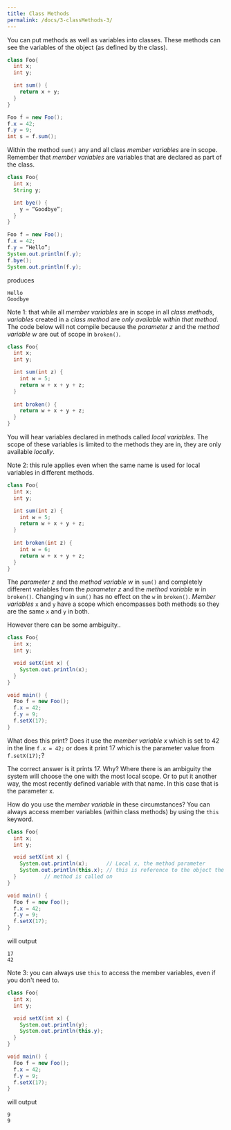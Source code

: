 ```yaml
---
title: Class Methods
permalink: /docs/3-classMethods-3/
---
```


You can put methods as well as variables into classes. These methods can see the variables of the object (as defined by the class).  

```java
class Foo{
  int x;
  int y;

  int sum() {
    return x + y;
  }
}

Foo f = new Foo();
f.x = 42;
f.y = 9;
int s = f.sum();
```

Within the method `sum()` any and all class *member variables* are in scope. Remember that *member variables* are variables that are declared as part of the class. 

```java
class Foo{
  int x;
  String y;

  int bye() {
    y = “Goodbye”;
  }
}

Foo f = new Foo();
f.x = 42;
f.y = “Hello”;
System.out.println(f.y);
f.bye();
System.out.println(f.y);
```
produces  
```console
Hello
Goodbye
```

Note 1: that while all *member variables* are in scope in all *class methods*, *variables* created in a *class method* are *only available within that method*. The code below will not compile because the *parameter z* and the *method variable w* are out of scope in `broken()`.

```java
class Foo{
  int x;
  int y;

  int sum(int z) {
    int w = 5;
    return w + x + y + z;
  }
  
  int broken() {
    return w + x + y + z;
  }
}
```

You will hear variables declared in methods called *local variables*. The scope of these variables is limited to the methods they are in, they are only available *locally*.

Note 2: this rule applies even when the same name is used for local variables in different methods.

```java
class Foo{
  int x;
  int y;

  int sum(int z) {
    int w = 5;
    return w + x + y + z;
  }
  
  int broken(int z) {
    int w = 6;
    return w + x + y + z;
  }
}
```

The *parameter z* and the *method variable w* in `sum()` and completely different variables from the *parameter z* and the *method variable w* in `broken()`. Changing `w` in `sum()` has no effect on the `w` in `broken()`. *Member variables* `x` and `y` have a scope which encompasses both methods so they are the same `x` and `y` in both.  

However there can be some ambiguity..

```java
class Foo{
  int x;
  int y;

  void setX(int x) {
    System.out.println(x);
  }
}

void main() {
  Foo f = new Foo();
  f.x = 42;
  f.y = 9;
  f.setX(17);
}
```

What does this print? Does it use the *member variable x* which is set to 42 in the line `f.x = 42;` or does it print 17 which is the parameter value from `f.setX(17);`?  

The correct answer is it prints 17. Why? Where there is an ambiguity the system will choose the one with the most local scope. Or to put it another way, the most recently defined variable with that name. In this case that is the parameter x.  

How do you use the *member variable* in these circumstances? You can always access member variables (within class methods) by using the `this` keyword.  

```java
class Foo{
  int x;
  int y;

  void setX(int x) {
    System.out.println(x);		// Local x, the method parameter
    System.out.println(this.x);	// this is reference to the object the
  }			// method is called on
}

void main() {
  Foo f = new Foo();
  f.x = 42;
  f.y = 9;
  f.setX(17);
}
```
will output  
```console
17
42
```

Note 3: you can always use `this` to access the member variables, even if you don't need to.  

```java
class Foo{
  int x;
  int y;

  void setX(int x) {
    System.out.println(y);		
    System.out.println(this.y);	
  }
}

void main() {
  Foo f = new Foo();
  f.x = 42;
  f.y = 9;
  f.setX(17);
}
```
will output  
```console
9
9
```

